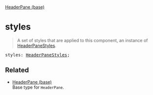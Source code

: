 [HeaderPane (base)](HeaderPane_base.md)

# styles

> A set of styles that are applied to this component, an instance of [HeaderPaneStyles](HeaderPaneStyles.md).

<pre class="docgen_signature">styles: <a href="HeaderPaneStyles.md">HeaderPaneStyles</a>;</pre>

## Related

- [<!--{ref:type}-->HeaderPane (base)](HeaderPane_base.md) \
    Base type for `HeaderPane`.
